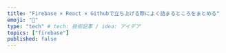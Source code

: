 ```yaml
---
title: "Firebase × React × Githubで立ち上げる際によく詰まるところをまとめる"
emoji: "📝"
type: "tech" # tech: 技術記事 / idea: アイデア
topics: ["firebase"]
published: false
---
```

